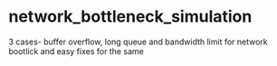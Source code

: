 # network_bottleneck_simulation
3 cases- buffer overflow, long queue and bandwidth limit for network bootlick and easy fixes for the same
